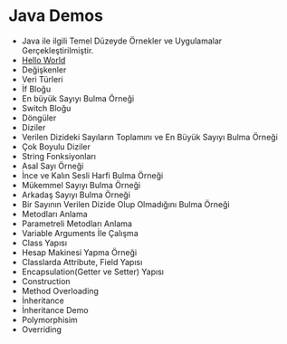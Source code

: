 # Java Demos
- Java ile ilgili Temel Düzeyde Örnekler ve Uygulamalar Gerçekleştirilmiştir.
- [Hello World](https://github.com/BetulBircan/javaDemos/tree/main/helloWorld)
- Değişkenler
- Veri Türleri
- İf Bloğu
- En büyük Sayıyı Bulma Örneği
- Switch Bloğu
- Döngüler
- Diziler
- Verilen Dizideki Sayıların Toplamını ve En Büyük Sayıyı Bulma Örneği
- Çok Boyulu Diziler
- String Fonksiyonları
- Asal Sayı Örneği
- İnce ve Kalın Sesli Harfi Bulma Örneği
- Mükemmel Sayıyı Bulma Örneği
- Arkadaş Sayıyı Bulma Örneği
- Bir Sayının Verilen Dizide Olup Olmadığını Bulma Örneği
- Metodları Anlama
- Parametreli Metodları Anlama
- Variable Arguments İle Çalışma
- Class Yapısı
- Hesap Makinesi Yapma Örneği
- Classlarda Attribute, Field Yapısı
- Encapsulation(Getter ve Setter) Yapısı
- Construction
- Method Overloading
- İnheritance
- İnheritance Demo
- Polymorphisim
- Overriding

